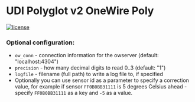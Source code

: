 # UDI Polyglot v2 OneWire Poly

[![license](https://img.shields.io/github/license/mashape/apistatus.svg)](https://github.com/exking/udi-onewire-poly/blob/master/LICENSE)

### Optional configuration:
  - `ow_conn` - connection information for the owserver (default: "localhost:4304")
  - `precision` - how many decimal digits to read 0..3 (default: "1")
  - `logfile` - filename (full path) to write a log file to, if specified
  - Optionally you can use sensor id as a parameter to specify a correction value, for example if sensor `FF0B0BB31111` is 5 degrees Celsius ahead - specify `FF0B0BB31111` as a key and `-5` as a value.
